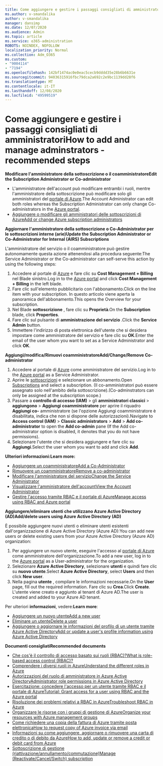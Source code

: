```yaml
---
title: Come aggiungere e gestire i passaggi consigliati di amministratori
ms.author: v-smandalika
author: v-smandalika
manager: dansimp
ms.date: 12/07/2020
ms.audience: Admin
ms.topic: article
ms.service: o365-administration
ROBOTS: NOINDEX, NOFOLLOW
localization_priority: Normal
ms.collection: Adm_O365
ms.custom:
- "9004114"
- "7194"
ms.openlocfilehash: 142bf1474ac0e0eac5cecb9dddd35e28b6b6631e
ms.sourcegitcommit: 94036315916fbc79dca2a692c2e9bc1139dd28f6
ms.translationtype: MT
ms.contentlocale: it-IT
ms.lasthandoff: 12/08/2020
ms.locfileid: "49599519"
---
```

# <a name="how-to-add-and-manage-adminstrators---recommended-steps"></a><span data-ttu-id="2ca4d-102">Come aggiungere e gestire i passaggi consigliati di amministratori</span><span class="sxs-lookup"><span data-stu-id="2ca4d-102">How to add and manage adminstrators - recommended steps</span></span>

<span data-ttu-id="2ca4d-103">**Modificare l'amministratore della sottoscrizione o il coamministratore**</span><span class="sxs-lookup"><span data-stu-id="2ca4d-103">**Edit the Subscription Administrator or Co-administrator**</span></span>

- <span data-ttu-id="2ca4d-104">L'amministratore dell'account può modificare entrambi i ruoli, mentre l'amministratore della sottoscrizione può modificare solo gli amministratori del [portale di Azure](https://ms.portal.azure.com/#home).</span><span class="sxs-lookup"><span data-stu-id="2ca4d-104">The Account Administrator can edit both roles whereas the Subscription Administrator can only change Co-administrators in the [Azure portal](https://ms.portal.azure.com/#home).</span></span>
- [<span data-ttu-id="2ca4d-105">Aggiungere o modificare gli amministratori delle sottoscrizioni di Azure</span><span class="sxs-lookup"><span data-stu-id="2ca4d-105">Add or change Azure subscription administrators</span></span>](https://docs.microsoft.com/azure/cost-management-billing/manage/add-change-subscription-administrator)

<span data-ttu-id="2ca4d-106">**Aggiornare l'amministratore della sottoscrizione o Co-Administrator per le sottoscrizioni interne (arie)**</span><span class="sxs-lookup"><span data-stu-id="2ca4d-106">**Update the Subscription Administrator or Co-Administrator for Internal (AIRS) Subscriptions**</span></span>

<span data-ttu-id="2ca4d-107">L'amministratore del servizio o il coamministratore può gestire autonomamente questa azione attenendosi alla procedura seguente:</span><span class="sxs-lookup"><span data-stu-id="2ca4d-107">The Service Administrator or the Co-administrator can self-serve this action by using the following steps:</span></span>

1. <span data-ttu-id="2ca4d-108">Accedere al portale di [Azure](https://ms.portal.azure.com/#home) e fare clic su **Cost Management + Billing** nel Blade sinistro.</span><span class="sxs-lookup"><span data-stu-id="2ca4d-108">Log in to the [Azure portal](https://ms.portal.azure.com/#home) and click **Cost Management + Billing** in the left blade.</span></span>
2. <span data-ttu-id="2ca4d-109">Fare clic sull'elemento pubblicitario con l'abbonamento.</span><span class="sxs-lookup"><span data-stu-id="2ca4d-109">Click on the line item with your subscription.</span></span> <span data-ttu-id="2ca4d-110">In questo articolo viene aperta la panoramica dell'abbonamento.</span><span class="sxs-lookup"><span data-stu-id="2ca4d-110">This opens the Overview for your subscription.</span></span>
3. <span data-ttu-id="2ca4d-111">Nel Blade **sottoscrizione** , fare clic su **Proprietà**.</span><span class="sxs-lookup"><span data-stu-id="2ca4d-111">On the **Subscription** blade, click **Properties**.</span></span> 
4. <span data-ttu-id="2ca4d-112">Fare clic sul pulsante di **amministrazione del servizio** .</span><span class="sxs-lookup"><span data-stu-id="2ca4d-112">Click the **Service Admin** button.</span></span>
5. <span data-ttu-id="2ca4d-113">Immettere l'indirizzo di posta elettronica dell'utente che si desidera impostare come amministratore del servizio e fare clic su **OK**.</span><span class="sxs-lookup"><span data-stu-id="2ca4d-113">Enter the email of the user whom you want to set as a Service Administrator and click **OK**.</span></span>

<span data-ttu-id="2ca4d-114">**Aggiungi/modifica/Rimuovi coamministratore**</span><span class="sxs-lookup"><span data-stu-id="2ca4d-114">**Add/Change/Remove Co-administrator**</span></span>

1. <span data-ttu-id="2ca4d-115">Accedere al portale di [Azure](https://ms.portal.azure.com/#home) come amministratore del servizio.</span><span class="sxs-lookup"><span data-stu-id="2ca4d-115">Log in to the [Azure portal](https://ms.portal.azure.com/#home) as a Service Administrator.</span></span>
2. <span data-ttu-id="2ca4d-116">Aprire le [sottoscrizioni](https://ms.portal.azure.com/#blade/Microsoft_Azure_Billing/SubscriptionsBlade) e selezionare un abbonamento.</span><span class="sxs-lookup"><span data-stu-id="2ca4d-116">Open [Subscriptions](https://ms.portal.azure.com/#blade/Microsoft_Azure_Billing/SubscriptionsBlade) and select a subscription.</span></span> <span data-ttu-id="2ca4d-117">(Il co-amministratori può essere assegnato solo nell'ambito della sottoscrizione).</span><span class="sxs-lookup"><span data-stu-id="2ca4d-117">(Co-adminstrators can only be assigned at the subscription scope.)</span></span>
3. <span data-ttu-id="2ca4d-118">Passare a **controllo di accesso (IAM)**  >  gli **amministratori classici**  >  **aggiungono**  >  **Aggiungi coamministratore** per aprire il riquadro **Aggiungi co-** amministratore (se l'opzione Aggiungi coamministratore è disabilitata, indica che non si dispone delle autorizzazioni).</span><span class="sxs-lookup"><span data-stu-id="2ca4d-118">Navigate to **Access control (IAM)** > **Classic administrators** > **Add** > **Add co-administrator** to open the **Add co-admin** pane (If the Add co-administrator option is disabled, it denotes that you do not have permissions).</span></span>
4. <span data-ttu-id="2ca4d-119">Selezionare l'utente che si desidera aggiungere e fare clic su **Aggiungi**.</span><span class="sxs-lookup"><span data-stu-id="2ca4d-119">Select the user whom you want to add and click **Add**.</span></span>

<span data-ttu-id="2ca4d-120">**Ulteriori informazioni:**</span><span class="sxs-lookup"><span data-stu-id="2ca4d-120">**Learn more:**</span></span>
- [<span data-ttu-id="2ca4d-121">Aggiungere un coamministratore</span><span class="sxs-lookup"><span data-stu-id="2ca4d-121">Add a Co-Administrator</span></span>](https://docs.microsoft.com/azure/role-based-access-control/classic-administrators)
- [<span data-ttu-id="2ca4d-122">Rimuovere un coamministratore</span><span class="sxs-lookup"><span data-stu-id="2ca4d-122">Remove a co-administrator</span></span>](https://docs.microsoft.com/azure/role-based-access-control/classic-administrators)
- [<span data-ttu-id="2ca4d-123">Modificare l'amministratore del servizio</span><span class="sxs-lookup"><span data-stu-id="2ca4d-123">Change the Service Administrator</span></span>](https://docs.microsoft.com/azure/role-based-access-control/classic-administrators)
- [<span data-ttu-id="2ca4d-124">Visualizzare l'amministratore dell'account</span><span class="sxs-lookup"><span data-stu-id="2ca4d-124">View the Account Administrator</span></span>](https://docs.microsoft.com/azure/role-based-access-control/classic-administrators)
- [<span data-ttu-id="2ca4d-125">Gestire l'accesso tramite RBAC e il portale di Azure</span><span class="sxs-lookup"><span data-stu-id="2ca4d-125">Manage access using RBAC and Azure portal</span></span>](https://docs.microsoft.com/azure/role-based-access-control/role-assignments-portal)

<span data-ttu-id="2ca4d-126">**Aggiungere/eliminare utenti che utilizzano Azure Active Directory (AD)**</span><span class="sxs-lookup"><span data-stu-id="2ca4d-126">**Add/delete users using Azure Active Directory (AD)**</span></span>

<span data-ttu-id="2ca4d-127">È possibile aggiungere nuovi utenti o eliminare utenti esistenti dall'organizzazione di Azure Active Directory (Azure AD):</span><span class="sxs-lookup"><span data-stu-id="2ca4d-127">You can add new users or delete existing users from your Azure Active Directory (Azure AD) organization:</span></span>

1. <span data-ttu-id="2ca4d-128">Per aggiungere un nuovo utente, eseguire l'accesso al [portale di Azure](https://ms.portal.azure.com/#home) come amministratore dell'organizzazione.</span><span class="sxs-lookup"><span data-stu-id="2ca4d-128">To add a new user, log in to the [Azure portal](https://ms.portal.azure.com/#home) as a User-administrator for the organization.</span></span>
2. <span data-ttu-id="2ca4d-129">Selezionare **Azure Active Directory**, selezionare **utenti** e quindi fare clic su **nuovo utente**.</span><span class="sxs-lookup"><span data-stu-id="2ca4d-129">Select **Azure Active Directory**, select **Users** and then click **New user**.</span></span>
3. <span data-ttu-id="2ca4d-130">Nella pagina **utente** , compilare le informazioni necessarie.</span><span class="sxs-lookup"><span data-stu-id="2ca4d-130">On the **User** page, fill out the required information.</span></span> <span data-ttu-id="2ca4d-131">Fare clic su **Crea**.</span><span class="sxs-lookup"><span data-stu-id="2ca4d-131">Click **Create**.</span></span> <span data-ttu-id="2ca4d-132">L'utente viene creato e aggiunto al tenant di Azure AD.</span><span class="sxs-lookup"><span data-stu-id="2ca4d-132">The user is created and added to your Azure AD tenant.</span></span>

<span data-ttu-id="2ca4d-133">Per ulteriori **informazioni**, vedere:</span><span class="sxs-lookup"><span data-stu-id="2ca4d-133">**Learn more**:</span></span>

- [<span data-ttu-id="2ca4d-134">Aggiungere un nuovo utente</span><span class="sxs-lookup"><span data-stu-id="2ca4d-134">Add a new user</span></span>](https://docs.microsoft.com/azure/active-directory/fundamentals/add-users-azure-active-directory)
- [<span data-ttu-id="2ca4d-135">Eliminare un utente</span><span class="sxs-lookup"><span data-stu-id="2ca4d-135">Delete a user</span></span>](https://docs.microsoft.com/azure/active-directory/fundamentals/add-users-azure-active-directory)
- [<span data-ttu-id="2ca4d-136">Aggiungere o aggiornare le informazioni del profilo di un utente tramite Azure Active Directory</span><span class="sxs-lookup"><span data-stu-id="2ca4d-136">Add or update a user's profile information using Azure Active Directory</span></span>](https://docs.microsoft.com/azure/active-directory/fundamentals/active-directory-users-profile-azure-portal)

<span data-ttu-id="2ca4d-137">**Documenti consigliati**</span><span class="sxs-lookup"><span data-stu-id="2ca4d-137">**Recommended documents**</span></span>

- [<span data-ttu-id="2ca4d-138">Che cos'è il controllo di accesso basato sui ruoli (RBAC)?</span><span class="sxs-lookup"><span data-stu-id="2ca4d-138">What is role-based access control (RBAC)?</span></span>](https://docs.microsoft.com/azure/role-based-access-control/overview)
- [<span data-ttu-id="2ca4d-139">Comprendere i diversi ruoli in Azure</span><span class="sxs-lookup"><span data-stu-id="2ca4d-139">Understand the different roles in Azure</span></span>](https://docs.microsoft.com/azure/role-based-access-control/rbac-and-directory-admin-roles)
- [<span data-ttu-id="2ca4d-140">Autorizzazioni del ruolo di amministratore in Azure Active Directory</span><span class="sxs-lookup"><span data-stu-id="2ca4d-140">Administrator role permissions in Azure Active Directory</span></span>](https://docs.microsoft.com/azure/active-directory/roles/permissions-reference)
- [<span data-ttu-id="2ca4d-141">Esercitazione: concedere l'accesso per un utente tramite RBAC e il portale di Azure</span><span class="sxs-lookup"><span data-stu-id="2ca4d-141">Tutorial: Grant access for a user using RBAC and the Azure portal</span></span>](https://docs.microsoft.com/azure/role-based-access-control/quickstart-assign-role-user-portal)
- [<span data-ttu-id="2ca4d-142">Risoluzione dei problemi relativi a RBAC in Azure</span><span class="sxs-lookup"><span data-stu-id="2ca4d-142">Troubleshoot RBAC in Azure</span></span>](https://docs.microsoft.com/azure/role-based-access-control/troubleshooting)
- [<span data-ttu-id="2ca4d-143">Organizzare le risorse con i gruppi di gestione di Azure</span><span class="sxs-lookup"><span data-stu-id="2ca4d-143">Organize your resources with Azure management groups</span></span>](https://docs.microsoft.com/azure/governance/management-groups/overview)
- [<span data-ttu-id="2ca4d-144">Come richiedere una copia della fattura di Azure tramite posta elettronica</span><span class="sxs-lookup"><span data-stu-id="2ca4d-144">How to request copy of Azure invoice via email</span></span>](https://azure.microsoft.com/en-us/blog/azure-email-invoices/)
- [<span data-ttu-id="2ca4d-145">Informazioni su come aggiungere, aggiornare o rimuovere una carta di credito o di debito da Azure</span><span class="sxs-lookup"><span data-stu-id="2ca4d-145">How to add, update or remove a credit or debit card from Azure</span></span>](https://docs.microsoft.com/azure/cost-management-billing/manage/change-credit-card)
- [<span data-ttu-id="2ca4d-146">Sottoscrizione di gestione (riattivazione/annullamento/commutazione)</span><span class="sxs-lookup"><span data-stu-id="2ca4d-146">Manage (Reactivate/Cancel/Switch) subscription</span></span>](https://docs.microsoft.com/azure/cost-management-billing/manage/subscription-disabled)



